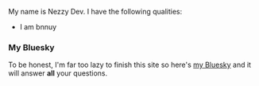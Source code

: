 ---
---

My name is Nezzy Dev. I have the following qualities:

- I am bnnuy

### My Bluesky

To be honest, I'm far too lazy to finish this site so here's [my Bluesky](https://bsky.app/profile/hopscor.ch) and it will answer **all** your questions.
